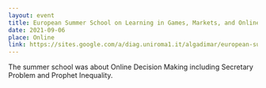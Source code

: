 ```yaml
---
layout: event
title: European Summer School on Learning in Games, Markets, and Online Decision Making
date: 2021-09-06
place: Online
link: https://sites.google.com/a/diag.uniroma1.it/algadimar/european-summer-school-september-6-10-2021
---
```


The summer school was about Online Decision Making including Secretary Problem and Prophet Inequality.